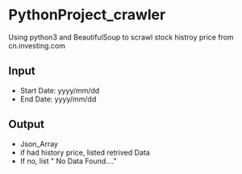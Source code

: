# PythonProject_crawler
Using python3 and BeautifulSoup to scrawl stock histroy price from cn.investing.com<br>

## Input
* Start Date: yyyy/mm/dd
* End Date: yyyy/mm/dd
## Output 
* Json_Array
* if had history price, listed retrived Data
* If no, list " No Data Found...."
